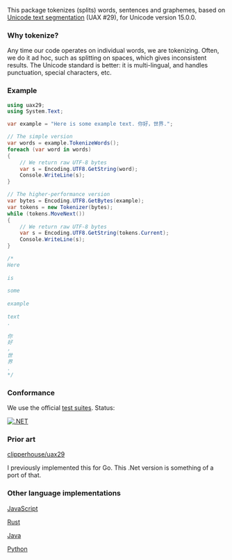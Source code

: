This package tokenizes (splits) words, sentences and graphemes, based on [Unicode text segmentation](https://unicode.org/reports/tr29/) (UAX #29), for Unicode version 15.0.0.

### Why tokenize?

Any time our code operates on individual words, we are tokenizing. Often, we do it ad hoc, such as splitting on spaces, which gives inconsistent results. The Unicode standard is better: it is multi-lingual, and handles punctuation, special characters, etc.

### Example

```csharp
using uax29;
using System.Text;

var example = "Here is some example text. 你好，世界.";

// The simple version
var words = example.TokenizeWords();
foreach (var word in words)
{
	// We return raw UTF-8 bytes
	var s = Encoding.UTF8.GetString(word);
	Console.WriteLine(s);
}

// The higher-performance version
var bytes = Encoding.UTF8.GetBytes(example);
var tokens = new Tokenizer(bytes);
while (tokens.MoveNext())
{
	// We return raw UTF-8 bytes
	var s = Encoding.UTF8.GetString(tokens.Current);
	Console.WriteLine(s);
}

/*
Here
 
is
 
some
 
example
 
text
.
 
你
好
，
世
界
.
*/
```

### Conformance

We use the official [test suites](https://unicode.org/reports/tr41/tr41-26.html#Tests29). Status:

[![.NET](https://github.com/clipperhouse/uax29.net/actions/workflows/dotnet.yml/badge.svg)](https://github.com/clipperhouse/uax29.net/actions/workflows/dotnet.yml)

### Prior art

[clipperhouse/uax29](https://github.com/clipperhouse/uax29)

I previously implemented this for Go. This .Net version is something of a port of that.

### Other language implementations

[JavaScript](https://github.com/tc39/proposal-intl-segmenter)

[Rust](https://unicode-rs.github.io/unicode-segmentation/unicode_segmentation/trait.UnicodeSegmentation.html)

[Java](https://lucene.apache.org/core/3_5_0/api/core/org/apache/lucene/analysis/standard/StandardTokenizerImpl.html)

[Python](https://uniseg-python.readthedocs.io/en/latest/)

